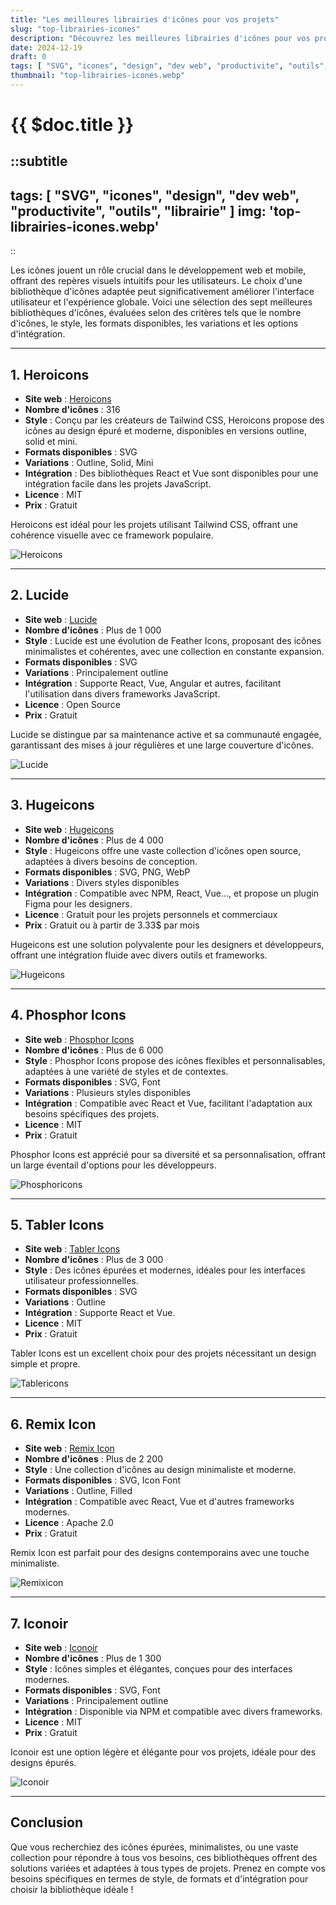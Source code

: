 ```yaml
---
title: "Les meilleures librairies d'icônes pour vos projets"
slug: "top-librairies-icones"
description: "Découvrez les meilleures librairies d'icônes pour vos projets, analysées sur des critères comme le style, les formats disponibles, et l'intégration."
date: 2024-12-19
draft: 0
tags: [ "SVG", "icones", "design", "dev web", "productivite", "outils", "librairie" ]
thumbnail: "top-librairies-icones.webp"
---
```


# {{ $doc.title }}

::subtitle
---
tags: [ "SVG", "icones", "design", "dev web", "productivite", "outils", "librairie" ]
img: 'top-librairies-icones.webp'
---
::

Les icônes jouent un rôle crucial dans le développement web et mobile, offrant des repères visuels intuitifs pour les
utilisateurs. Le choix d'une bibliothèque d'icônes adaptée peut significativement améliorer l'interface utilisateur et
l'expérience globale. Voici une sélection des sept meilleures bibliothèques d'icônes, évaluées selon des critères tels
que le nombre d'icônes, le style, les formats disponibles, les variations et les options d'intégration.

---

## 1. Heroicons

- **Site web** : [Heroicons](https://heroicons.com/)
- **Nombre d'icônes** : 316
- **Style** : Conçu par les créateurs de Tailwind CSS, Heroicons propose des icônes au design épuré et moderne,
  disponibles en versions outline, solid et mini.
- **Formats disponibles** : SVG
- **Variations** : Outline, Solid, Mini
- **Intégration** : Des bibliothèques React et Vue sont disponibles pour une intégration facile dans les projets
  JavaScript.
- **Licence** : MIT
- **Prix** : Gratuit

Heroicons est idéal pour les projets utilisant Tailwind CSS, offrant une cohérence visuelle avec ce framework populaire.

![Heroicons](/img/content/articles/top-librairies-icones/heroicons.webp)

---

## 2. Lucide

- **Site web** : [Lucide](https://lucide.dev/)
- **Nombre d'icônes** : Plus de 1 000
- **Style** : Lucide est une évolution de Feather Icons, proposant des icônes minimalistes et cohérentes, avec une
  collection en constante expansion.
- **Formats disponibles** : SVG
- **Variations** : Principalement outline
- **Intégration** : Supporte React, Vue, Angular et autres, facilitant l'utilisation dans divers frameworks JavaScript.
- **Licence** : Open Source
- **Prix** : Gratuit

Lucide se distingue par sa maintenance active et sa communauté engagée, garantissant des mises à jour régulières et une
large couverture d'icônes.

![Lucide](/img/content/articles/top-librairies-icones/lucide.webp)

---

## 3. Hugeicons

- **Site web** : [Hugeicons](https://hugeicons.com/)
- **Nombre d'icônes** : Plus de 4 000
- **Style** : Hugeicons offre une vaste collection d'icônes open source, adaptées à divers besoins de conception.
- **Formats disponibles** : SVG, PNG, WebP
- **Variations** : Divers styles disponibles
- **Intégration** : Compatible avec NPM, React, Vue..., et propose un plugin Figma pour les designers.
- **Licence** : Gratuit pour les projets personnels et commerciaux
- **Prix** : Gratuit ou à partir de 3.33$ par mois

Hugeicons est une solution polyvalente pour les designers et développeurs, offrant une intégration fluide avec divers
outils et frameworks.

![Hugeicons](/img/content/articles/top-librairies-icones/hugeicons.webp)

---

## 4. Phosphor Icons

- **Site web** : [Phosphor Icons](https://phosphoricons.com/)
- **Nombre d'icônes** : Plus de 6 000
- **Style** : Phosphor Icons propose des icônes flexibles et personnalisables, adaptées à une variété de styles et de
  contextes.
- **Formats disponibles** : SVG, Font
- **Variations** : Plusieurs styles disponibles
- **Intégration** : Compatible avec React et Vue, facilitant l'adaptation aux besoins
  spécifiques des projets.
- **Licence** : MIT
- **Prix** : Gratuit

Phosphor Icons est apprécié pour sa diversité et sa personnalisation, offrant un large éventail d'options pour les
développeurs.

![Phosphoricons](/img/content/articles/top-librairies-icones/phosphoricons.webp)

---

## 5. Tabler Icons

- **Site web** : [Tabler Icons](https://tablericons.com/)
- **Nombre d'icônes** : Plus de 3 000
- **Style** : Des icônes épurées et modernes, idéales pour les interfaces utilisateur professionnelles.
- **Formats disponibles** : SVG
- **Variations** : Outline
- **Intégration** : Supporte React et Vue.
- **Licence** : MIT
- **Prix** : Gratuit

Tabler Icons est un excellent choix pour des projets nécessitant un design simple et propre.

![Tablericons](/img/content/articles/top-librairies-icones/tablericons.webp)

---

## 6. Remix Icon

- **Site web** : [Remix Icon](https://remixicon.com/)
- **Nombre d'icônes** : Plus de 2 200
- **Style** : Une collection d'icônes au design minimaliste et moderne.
- **Formats disponibles** : SVG, Icon Font
- **Variations** : Outline, Filled
- **Intégration** : Compatible avec React, Vue et d'autres frameworks modernes.
- **Licence** : Apache 2.0
- **Prix** : Gratuit

Remix Icon est parfait pour des designs contemporains avec une touche minimaliste.

![Remixicon](/img/content/articles/top-librairies-icones/remixicon.webp)

---

## 7. Iconoir

- **Site web** : [Iconoir](https://iconoir.com/)
- **Nombre d'icônes** : Plus de 1 300
- **Style** : Icônes simples et élégantes, conçues pour des interfaces modernes.
- **Formats disponibles** : SVG, Font
- **Variations** : Principalement outline
- **Intégration** : Disponible via NPM et compatible avec divers frameworks.
- **Licence** : MIT
- **Prix** : Gratuit

Iconoir est une option légère et élégante pour vos projets, idéale pour des designs épurés.

![Iconoir](/img/content/articles/top-librairies-icones/iconoir.webp)

---

## Conclusion

Que vous recherchiez des icônes épurées, minimalistes, ou une vaste collection pour répondre à tous vos besoins, ces
bibliothèques offrent des solutions variées et adaptées à tous types de projets. Prenez en compte vos besoins
spécifiques en termes de style, de formats et d'intégration pour choisir la bibliothèque idéale !
